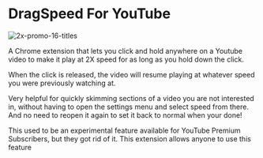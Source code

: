 # DragSpeed For YouTube
![2x-promo-16-titles](https://github.com/dschil138/youtube-2x-click/assets/11950317/f059de93-3228-45cd-a8f9-f68e4a876124)

A Chrome extension that lets you click and hold anywhere on a Youtube video to make it play at 2X speed for as long as you hold down the click.

When the click is released, the video will resume playing at whatever speed you were previously watching at.

Very helpful for quickly skimming sections of a video you are not interested in, without having to open the settings menu and select speed from there. And no need to reopen it again to set it back to normal when your done!

This used to be an experimental feature available for YouTube Premium Subscribers, but they got rid of it. This extension allows anyone to use this feature
